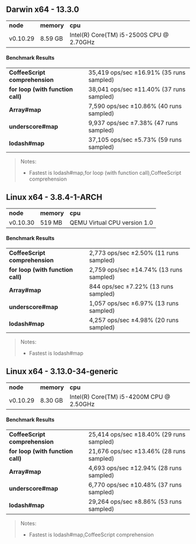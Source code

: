 Darwin x64 - 13.3.0
-----

<table><tr><td><b>node</b></td><td><b>memory</b></td><td><b>cpu</b></td></tr><tr><td>v0.10.29</td><td>8.59 GB</td><td>Intel(R) Core(TM) i5-2500S CPU @ 2.70GHz</td></tr></table>

#### Benchmark Results ####

<table><tr><td><b>CoffeeScript comprehension</b></td><td>35,419 ops/sec ±16.91% (35 runs sampled)</td></tr><tr><td><b>for loop (with function call)</b></td><td>38,041 ops/sec ±11.40% (37 runs sampled)</td></tr><tr><td><b>Array#map</b></td><td>7,590 ops/sec ±10.86% (40 runs sampled)</td></tr><tr><td><b>underscore#map</b></td><td>9,937 ops/sec ±7.38% (47 runs sampled)</td></tr><tr><td><b>lodash#map</b></td><td>37,105 ops/sec ±5.73% (59 runs sampled)</td></tr></table>

> Notes:
> - Fastest is lodash#map,for loop (with function call),CoffeeScript comprehension

Linux x64 - 3.8.4-1-ARCH
-----

<table><tr><td><b>node</b></td><td><b>memory</b></td><td><b>cpu</b></td></tr><tr><td>v0.10.30</td><td>519 MB</td><td>QEMU Virtual CPU version 1.0</td></tr></table>

#### Benchmark Results ####

<table><tr><td><b>CoffeeScript comprehension</b></td><td>2,773 ops/sec ±2.50% (11 runs sampled)</td></tr><tr><td><b>for loop (with function call)</b></td><td>2,759 ops/sec ±14.74% (13 runs sampled)</td></tr><tr><td><b>Array#map</b></td><td>844 ops/sec ±7.22% (13 runs sampled)</td></tr><tr><td><b>underscore#map</b></td><td>1,057 ops/sec ±6.97% (13 runs sampled)</td></tr><tr><td><b>lodash#map</b></td><td>4,257 ops/sec ±4.98% (20 runs sampled)</td></tr></table>

> Notes:
> - Fastest is lodash#map

Linux x64 - 3.13.0-34-generic
-----

<table><tr><td><b>node</b></td><td><b>memory</b></td><td><b>cpu</b></td></tr><tr><td>v0.10.29</td><td>8.30 GB</td><td>Intel(R) Core(TM) i5-4200M CPU @ 2.50GHz</td></tr></table>

#### Benchmark Results ####

<table><tr><td><b>CoffeeScript comprehension</b></td><td>25,414 ops/sec ±18.40% (29 runs sampled)</td></tr><tr><td><b>for loop (with function call)</b></td><td>21,676 ops/sec ±13.46% (28 runs sampled)</td></tr><tr><td><b>Array#map</b></td><td>4,693 ops/sec ±12.94% (28 runs sampled)</td></tr><tr><td><b>underscore#map</b></td><td>6,770 ops/sec ±10.48% (37 runs sampled)</td></tr><tr><td><b>lodash#map</b></td><td>29,264 ops/sec ±8.86% (53 runs sampled)</td></tr></table>

> Notes:
> - Fastest is lodash#map,CoffeeScript comprehension

